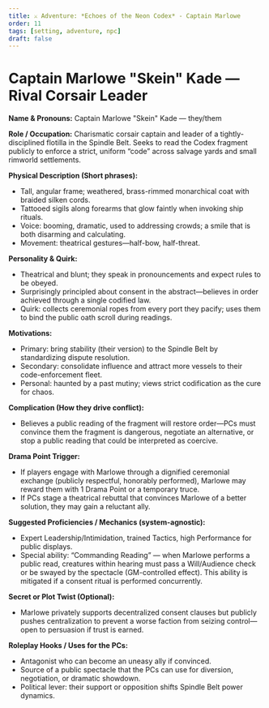 ```yaml
---
title: ⚔️ Adventure: *Echoes of the Neon Codex* - Captain Marlowe
order: 11
tags: [setting, adventure, npc]
draft: false
---
```


# Captain Marlowe "Skein" Kade — Rival Corsair Leader

**Name & Pronouns:** Captain Marlowe "Skein" Kade — they/them

**Role / Occupation:** Charismatic corsair captain and leader of a tightly-disciplined flotilla in the Spindle Belt. Seeks to read the Codex fragment publicly to enforce a strict, uniform “code” across salvage yards and small rimworld settlements.

**Physical Description (Short phrases):**
- Tall, angular frame; weathered, brass-rimmed monarchical coat with braided silken cords.
- Tattooed sigils along forearms that glow faintly when invoking ship rituals.
- Voice: booming, dramatic, used to addressing crowds; a smile that is both disarming and calculating.
- Movement: theatrical gestures—half-bow, half-threat.

**Personality & Quirk:**
- Theatrical and blunt; they speak in pronouncements and expect rules to be obeyed.
- Surprisingly principled about consent in the abstract—believes in order achieved through a single codified law.
- Quirk: collects ceremonial ropes from every port they pacify; uses them to bind the public oath scroll during readings.

**Motivations:**
- Primary: bring stability (their version) to the Spindle Belt by standardizing dispute resolution.
- Secondary: consolidate influence and attract more vessels to their code-enforcement fleet.
- Personal: haunted by a past mutiny; views strict codification as the cure for chaos.

**Complication (How they drive conflict):**
- Believes a public reading of the fragment will restore order—PCs must convince them the fragment is dangerous, negotiate an alternative, or stop a public reading that could be interpreted as coercive.

**Drama Point Trigger:**
- If players engage with Marlowe through a dignified ceremonial exchange (publicly respectful, honorably performed), Marlowe may reward them with 1 Drama Point or a temporary truce.
- If PCs stage a theatrical rebuttal that convinces Marlowe of a better solution, they may gain a reluctant ally.

**Suggested Proficiencies / Mechanics (system-agnostic):**
- Expert Leadership/Intimidation, trained Tactics, high Performance for public displays.
- Special ability: “Commanding Reading” — when Marlowe performs a public read, creatures within hearing must pass a Will/Audience check or be swayed by the spectacle (GM-controlled effect). This ability is mitigated if a consent ritual is performed concurrently.

**Secret or Plot Twist (Optional):**
- Marlowe privately supports decentralized consent clauses but publicly pushes centralization to prevent a worse faction from seizing control—open to persuasion if trust is earned.

**Roleplay Hooks / Uses for the PCs:**
- Antagonist who can become an uneasy ally if convinced.
- Source of a public spectacle that the PCs can use for diversion, negotiation, or dramatic showdown.
- Political lever: their support or opposition shifts Spindle Belt power dynamics.
